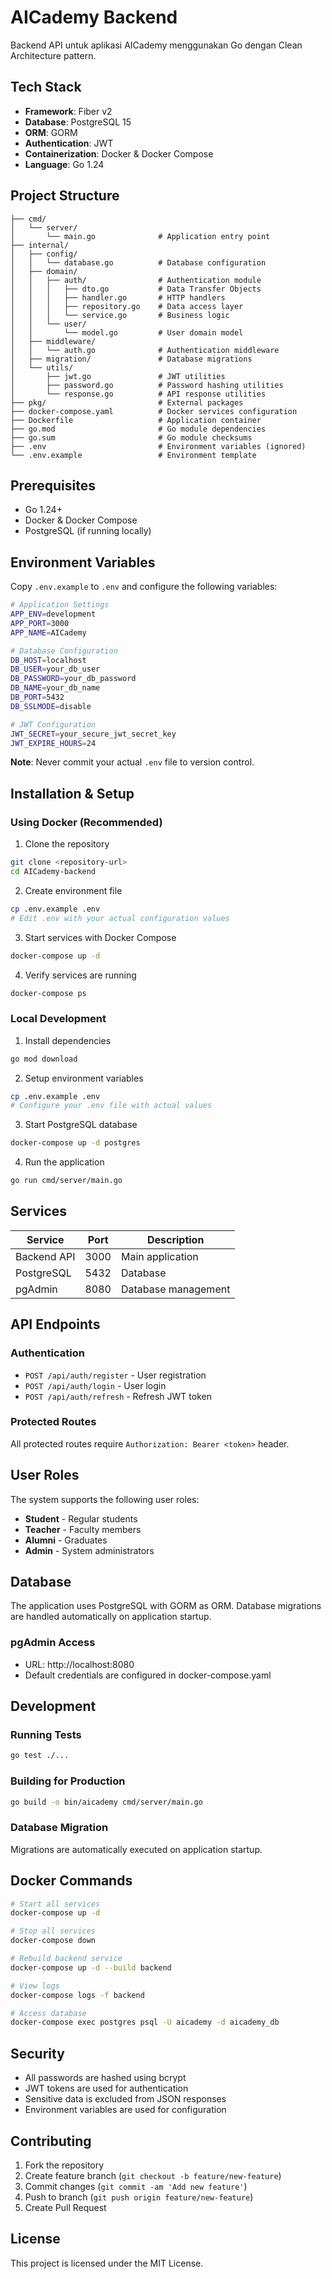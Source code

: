 # AICademy Backend

Backend API untuk aplikasi AICademy menggunakan Go dengan Clean Architecture pattern.

## Tech Stack

- **Framework**: Fiber v2
- **Database**: PostgreSQL 15
- **ORM**: GORM
- **Authentication**: JWT
- **Containerization**: Docker & Docker Compose
- **Language**: Go 1.24

## Project Structure

```
├── cmd/
│   └── server/
│       └── main.go              # Application entry point
├── internal/
│   ├── config/
│   │   └── database.go          # Database configuration
│   ├── domain/
│   │   ├── auth/                # Authentication module
│   │   │   ├── dto.go           # Data Transfer Objects
│   │   │   ├── handler.go       # HTTP handlers
│   │   │   ├── repository.go    # Data access layer
│   │   │   └── service.go       # Business logic
│   │   └── user/
│   │       └── model.go         # User domain model
│   ├── middleware/
│   │   └── auth.go              # Authentication middleware
│   ├── migration/               # Database migrations
│   └── utils/
│       ├── jwt.go               # JWT utilities
│       ├── password.go          # Password hashing utilities
│       └── response.go          # API response utilities
├── pkg/                         # External packages
├── docker-compose.yaml          # Docker services configuration
├── Dockerfile                   # Application container
├── go.mod                       # Go module dependencies
├── go.sum                       # Go module checksums
├── .env                         # Environment variables (ignored)
└── .env.example                 # Environment template
```

## Prerequisites

- Go 1.24+
- Docker & Docker Compose
- PostgreSQL (if running locally)

## Environment Variables

Copy `.env.example` to `.env` and configure the following variables:

```bash
# Application Settings
APP_ENV=development
APP_PORT=3000
APP_NAME=AICademy

# Database Configuration
DB_HOST=localhost
DB_USER=your_db_user
DB_PASSWORD=your_db_password
DB_NAME=your_db_name
DB_PORT=5432
DB_SSLMODE=disable

# JWT Configuration
JWT_SECRET=your_secure_jwt_secret_key
JWT_EXPIRE_HOURS=24
```

**Note**: Never commit your actual `.env` file to version control.

## Installation & Setup

### Using Docker (Recommended)

1. Clone the repository
```bash
git clone <repository-url>
cd AICademy-backend
```

2. Create environment file
```bash
cp .env.example .env
# Edit .env with your actual configuration values
```

3. Start services with Docker Compose
```bash
docker-compose up -d
```

4. Verify services are running
```bash
docker-compose ps
```

### Local Development

1. Install dependencies
```bash
go mod download
```

2. Setup environment variables
```bash
cp .env.example .env
# Configure your .env file with actual values
```

3. Start PostgreSQL database
```bash
docker-compose up -d postgres
```

4. Run the application
```bash
go run cmd/server/main.go
```

## Services

| Service | Port | Description |
|---------|------|-------------|
| Backend API | 3000 | Main application |
| PostgreSQL | 5432 | Database |
| pgAdmin | 8080 | Database management |

## API Endpoints

### Authentication
- `POST /api/auth/register` - User registration
- `POST /api/auth/login` - User login
- `POST /api/auth/refresh` - Refresh JWT token

### Protected Routes
All protected routes require `Authorization: Bearer <token>` header.

## User Roles

The system supports the following user roles:
- **Student** - Regular students
- **Teacher** - Faculty members
- **Alumni** - Graduates
- **Admin** - System administrators

## Database

The application uses PostgreSQL with GORM as ORM. Database migrations are handled automatically on application startup.

### pgAdmin Access
- URL: http://localhost:8080
- Default credentials are configured in docker-compose.yaml

## Development

### Running Tests
```bash
go test ./...
```

### Building for Production
```bash
go build -o bin/aicademy cmd/server/main.go
```

### Database Migration
Migrations are automatically executed on application startup.

## Docker Commands

```bash
# Start all services
docker-compose up -d

# Stop all services
docker-compose down

# Rebuild backend service
docker-compose up -d --build backend

# View logs
docker-compose logs -f backend

# Access database
docker-compose exec postgres psql -U aicademy -d aicademy_db
```

## Security

- All passwords are hashed using bcrypt
- JWT tokens are used for authentication
- Sensitive data is excluded from JSON responses
- Environment variables are used for configuration

## Contributing

1. Fork the repository
2. Create feature branch (`git checkout -b feature/new-feature`)
3. Commit changes (`git commit -am 'Add new feature'`)
4. Push to branch (`git push origin feature/new-feature`)
5. Create Pull Request

## License

This project is licensed under the MIT License.